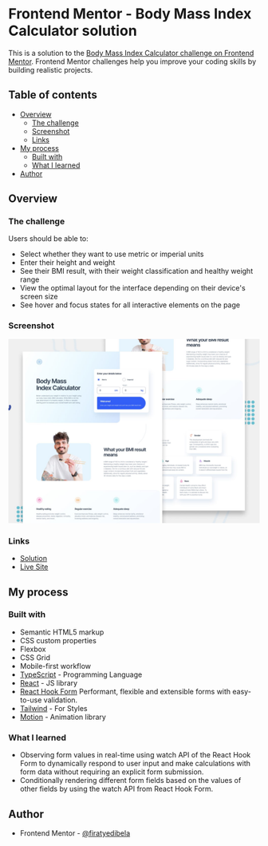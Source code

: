 # Frontend Mentor - Body Mass Index Calculator solution

This is a solution to the [Body Mass Index Calculator challenge on Frontend Mentor](https://www.frontendmentor.io/challenges/body-mass-index-calculator-brrBkfSz1T). Frontend Mentor challenges help you improve your coding skills by building realistic projects.

## Table of contents

- [Overview](#overview)
  - [The challenge](#the-challenge)
  - [Screenshot](#screenshot)
  - [Links](#links)
- [My process](#my-process)
  - [Built with](#built-with)
  - [What I learned](#what-i-learned)
- [Author](#author)

## Overview

### The challenge

Users should be able to:

- Select whether they want to use metric or imperial units
- Enter their height and weight
- See their BMI result, with their weight classification and healthy weight range
- View the optimal layout for the interface depending on their device's screen size
- See hover and focus states for all interactive elements on the page

### Screenshot

![](./preview.jpg)

### Links

- [Solution](https://www.frontendmentor.io/solutions/responsive-bmi-calculator-with-react-and-tailwindcss-7pEbx5NRC2)
- [Live Site](https://bmi-calculator-plum-eight.vercel.app)

## My process

### Built with

- Semantic HTML5 markup
- CSS custom properties
- Flexbox
- CSS Grid
- Mobile-first workflow
- [TypeScript](https://www.typescriptlang.org) - Programming Language
- [React](https://reactjs.org/) - JS library
- [React Hook Form](https://react-hook-form.com) Performant, flexible and extensible forms with easy-to-use validation.
- [Tailwind](https://tailwindcss.com) - For Styles
- [Motion](https://motion.dev/docs/react-motion-component) - Animation library

### What I learned

- Observing form values in real-time using watch API of the React Hook Form to dynamically respond to user input and make calculations with form data without requiring an explicit form submission.
- Conditionally rendering different form fields based on the values of other fields by using the watch API from React Hook Form.

## Author

- Frontend Mentor - [@firatyedibela](https://www.frontendmentor.io/profile/firatyedibela)
